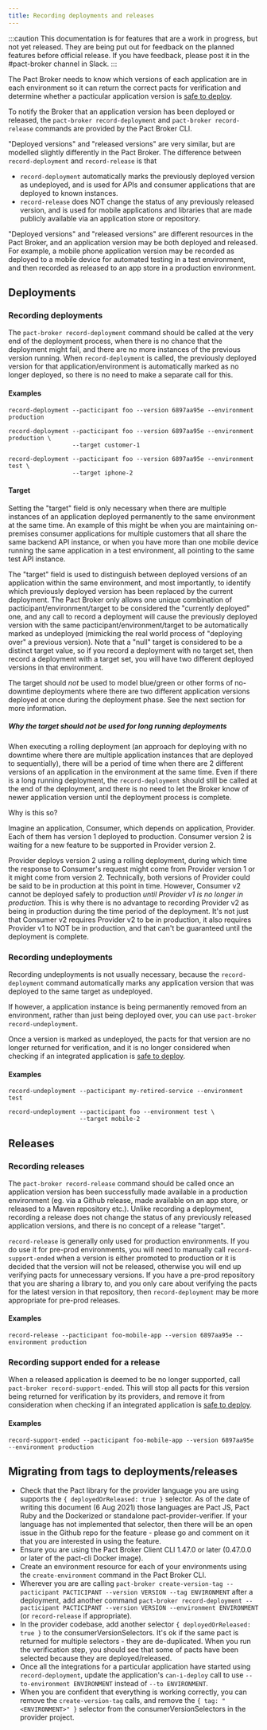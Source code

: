 ```yaml
---
title: Recording deployments and releases
---
```


:::caution
This documentation is for features that are a work in progress, but not yet released. They are being put out for feedback on the planned features before official release. If you have feedback, please post it in the #pact-broker channel in Slack.
:::

The Pact Broker needs to know which versions of each application are in each environment so it can return the correct pacts for verification and determine whether a pacticular application version is [safe to deploy](/pact_broker/can_i_deploy).

To notify the Broker that an application version has been deployed or released, the `pact-broker record-deployment` and `pact-broker record-release` commands are provided by the Pact Broker CLI.

"Deployed versions" and "released versions" are very similar, but are modelled slightly differently in the Pact Broker. The difference between `record-deployment` and `record-release` is that 

* `record-deployment` automatically marks the previously deployed version as undeployed, and is used for APIs and consumer applications that are deployed to known instances.
* `record-release` does NOT change the status of any previously released version, and is used for mobile applications and libraries that are made publicly available via an application store or repository.

"Deployed versions" and "released versions" are different resources in the Pact Broker, and an application version may be both deployed and released. For example, a mobile phone application version may be recorded as deployed to a mobile device for automated testing in a test environment, and then recorded as released to an app store in a production environment.

## Deployments

### Recording deployments

The `pact-broker record-deployment` command should be called at the very end of the deployment process, when there is no chance that the deployment might fail, and there are no more instances of the previous version running. When `record-deployment` is called, the previously deployed version for that application/environment is automatically marked as no longer deployed, so there is no need to make a separate call for this.

#### Examples

```
record-deployment --pacticipant foo --version 6897aa95e --environment production

record-deployment --pacticipant foo --version 6897aa95e --environment production \
                  --target customer-1

record-deployment --pacticipant foo --version 6897aa95e --environment test \ 
                  --target iphone-2
```

#### Target

Setting the "target" field is only necessary when there are multiple instances of an application deployed permanently to the same environment at the same time. An example of this might be when you are maintaining on-premises consumer applications for multiple customers that all share the same backend API instance, or when you have more than one mobile device running the same application in a test environment, all pointing to the same test API instance.

The "target" field is used to distinguish between deployed versions of an application within the same environment, and most importantly, to identify which previously deployed version has been replaced by the current deployment. The Pact Broker only allows one unique combination of pacticipant/environment/target to be considered the "currently deployed" one, and any call to record a deployment will cause the previously deployed version with the same pacticipant/environment/target to be automatically marked as undeployed (mimicking the real world process of "deploying over" a previous version). Note that a "null" target is considered to be a distinct target value, so if you record a deployment with no target set, then record a deployment with a target set, you will have two different deployed versions in that environment.

The target should *not* be used to model blue/green or other forms of no-downtime deployments where there are two different application versions deployed at once during the deployment phase. See the next section for more information.

##### Why the target should not be used for long running deployments

When executing a rolling deployment (an approach for deploying with no downtime where there are multiple application instances that are deployed to sequentially), there will be a period of time when there are 2 different versions of an application in the environment at the same time. Even if there is a long running deployment, the `record-deployment` should still be called at the end of the deployment, and there is no need to let the Broker know of newer application version until the deployment process is complete.

Why is this so?

Imagine an application, Consumer, which depends on application, Provider. Each of them has version 1 deployed to production. Consumer version 2 is waiting for a new feature to be supported in Provider version 2.

Provider deploys version 2 using a rolling deployment, during which time the response to Consumer's request might come from Provider version 1 or it might come from version 2. Technically, both versions of Provider could be said to be in production at this point in time. However, Consumer v2 cannot be deployed safely to production _until Provider v1 is no longer in production_. This is why there is no advantage to recording Provider v2 as being in production during the time period of the deployment. It's not just that Consumer v2 requires Provider v2 to be in production, it also requires Provider v1 to NOT be in production, and that can't be guaranteed until the deployment is complete.

### Recording undeployments

Recording undeployments is not usually necessary, because the `record-deployment` command automatically marks any application version that was deployed to the same target as undeployed.

If however, a application instance is being permanently removed from an environment, rather than just being deployed over, you can use `pact-broker record-undeployment`.

Once a version is marked as undeployed, the pacts for that version are no longer returned for verification, and it is no longer considered when checking if an integrated application is [safe to deploy](/pact_broker/can_i_deploy).

#### Examples

```
record-undeployment --pacticipant my-retired-service --environment test
                    
record-undeployment --pacticipant foo --environment test \
                    --target mobile-2
```

## Releases

### Recording releases

The `pact-broker record-release` command should be called once an application version has been successfully made available in a production environment (eg. via a Github release, made available on an app store, or released to a Maven repository etc.). Unlike recording a deployment, recording a release does not change the status of any previously released application versions, and there is no concept of a release "target".

`record-release` is generally only used for production environments. If you do use it for pre-prod environments, you will need to manually call `record-support-ended` when a version is either promoted to production or it is decided that the version will not be released, otherwise you will end up verifying pacts for unnecessary versions. If you have a pre-prod repository that you are sharing a library to, and you only care about verifying the pacts for the latest version in that repository, then `record-deployment` may be more appropriate for pre-prod releases.

#### Examples

```
record-release --pacticipant foo-mobile-app --version 6897aa95e --environment production
```

### Recording support ended for a release

When a released application is deemed to be no longer supported, call `pact-broker record-support-ended`. This will stop all pacts for this version being returned for verification by its providers, and remove it from consideration when checking if an integrated application is [safe to deploy](/pact_broker/can_i_deploy).

#### Examples

```
record-support-ended --pacticipant foo-mobile-app --version 6897aa95e --environment production
```

## Migrating from tags to deployments/releases

* Check that the Pact library for the provider language you are using supports the `{ deployedOrReleased: true }` selector. As of the date of writing this document (6 Aug 2021) those languages are Pact JS, Pact Ruby and the Dockerized or standalone pact-provider-verifier. If your language has not implemented that selector, then there will be an open issue in the Github repo for the feature - please go and comment on it that you are interested in using the feature.
* Ensure you are using the Pact Broker Client CLI 1.47.0 or later (0.47.0.0 or later of the pact-cli Docker image).
* Create an environment resource for each of your environments using the `create-environment` command in the Pact Broker CLI.
* Wherever you are are calling `pact-broker create-version-tag --pacticipant PACTICIPANT --version VERSION --tag ENVIRONMENT` after a deployment, add another command `pact-broker record-deployment --pacticipant PACTICIPANT --version VERSION --environment ENVIRONMENT` (or `record-release` if appropriate).
* In the provider codebase, add another selector `{ deployedOrReleased: true }` to the consumerVersionSelectors. It's ok if the same pact is returned for multiple selectors - they are de-duplicated. When you run the verification step, you should see that some of pacts have been selected because they are deployed/released.
* Once all the integrations for a particular application have started using `record-deployment`, update the application's `can-i-deploy` call to use `--to-environment ENVIRONMENT` instead of `--to ENVIRONMENT`.
* When you are confident that everything is working correctly, you can remove the `create-version-tag` calls, and remove the `{ tag: "<ENVIRONMENT>" }` selector from the consumerVersionSelectors in the provider project.
